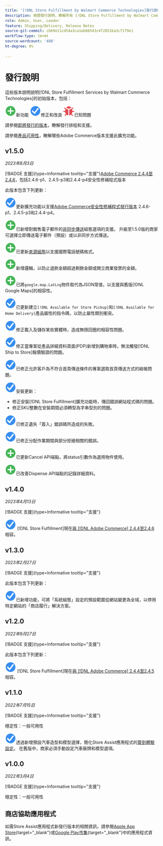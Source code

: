 ```yaml
---
title: '[!DNL Store Fulfillment by Walmart Commerce Technologies]發行說明'
description: 檢閱發行說明，瞭解所有 [!DNL Store Fulfillment by Walmart Commerce Technologies] 發行版本的相關資訊。
role: Admin, User, Leader
feature: Shipping/Delivery, Release Notes
source-git-commit: cb69e11cd54a3ca1ab66543c4f28526a3cf1f9e1
workflow-type: tm+mt
source-wordcount: '488'
ht-degree: 0%

---
```


# 發行說明

這些版本說明說明[!DNL Store Fulfillment Services by Walmart Commerce Technologies]的初始版本，包括：

![新](../assets/new.svg)新功能
![已修正問題](../assets/fix.svg)修正和改良
![已知問題](../assets/bug.svg)已知問題

請參閱[即將發行的版本](https://experienceleague.adobe.com/docs/commerce-operations/release/planning/schedule.html)，瞭解發行排程和支援。

請參閱[產品可用性](https://experienceleague.adobe.com/docs/commerce-operations/release/product-availability.html)，瞭解哪些Adobe Commerce版本支援此擴充功能。

## v1.5.0

*2023年8月3日*

[!BADGE 支援]{type=Informative tooltip="支援"}[Adobe Commerce 2.4.4至2.4.6](https://experienceleague.adobe.com/docs/commerce-operations/release/product-availability.html)，包括2.4.6-p1、2.4.5-p3和2.4.4-p4安全性修補程式版本

此版本包含下列更新：

![新](../assets/fix.svg)更新擴充功能以支援[Adobe Commerce安全性修補程式發行版本](https://experienceleague.adobe.com/docs/commerce-operations/release/notes/security-patches/overview.html) 2.4.6-p1、2.4.5-p3和2.4.4-p4。

![新](../assets/new.svg)<!-- WMTP-918 -->已新增對銷售電子郵件的[非同步傳送](sales-emails.md)組態選項的支援。 升級至1.5.0版的商家可選擇立即傳送電子郵件（預設）或以非同步方式傳送。

![新](../assets/new.svg)<!-- WMTP-916-->已更新[來源組態](merchant-store-configuration.md)以支援國際電話號碼格式。

![新](../assets/new.svg)新增邏輯，以防止退款金額超過剩餘金額或開立商業發票的金額。

![新](../assets/new.svg)<!-- WMTP-882 -->已將`google.map.LatLng`物件取代為JSON常值，以支援與舊版[!DNL Google Maps]的相容性。

![已修正問題](../assets/fix.svg)<!-- WMTP- -->已更新建立`[!DNL Available for Store Pickup]`和`[!DNL Available for Home Delivery]`產品屬性的指令碼，以防止屬性類別衝突。

![已修正問題](../assets/fix.svg)<!-- WMTP-915 -->修正載入及儲存某些實體時，造成無限回圈的相容性問題。

![已修正問題](../assets/fix.svg)<!-- WMTP-921 -->修正當專案從產品詳細資料頁面(PDP)新增到購物車時，無法觸發[!DNL Ship to Store]報價驗證的問題。

![已修正問題](../assets/fix.svg)<!-- WMTP- 932 -->已修正允許客戶為不符合首頁傳送條件的專案選取首頁傳送方式的結帳問題。

![已修正問題](../assets/fix.svg)安裝更新：

- <!-- WMTP-880--> 修正安裝[!DNL Store Fulfillment]擴充功能時，傳回錯誤網站程式碼的問題。

- <!-- WMTP-878--> 修正SKU整數在安裝期間必須轉型為字串型別的問題。

![已修正問題](../assets/fix.svg)<!-- WMTP-915-->已修正遺失「簽入」錯誤碼所造成的失敗。

![已修正問題](../assets/fix.svg)<!-- WMTP-932 -->已修正分配作業期間與部分拒絕相關的錯誤。

![New](../assets/new.svg)<!-- WMTP-953 -->已更新Cancel API端點，將status引數作為選用物件使用。

![新](../assets/new.svg)<!-- WMTP-960 -->已改善Dispense API端點的記錄詳細資料。

## v1.4.0

*2023年4月13日*

[!BADGE 支援]{type=Informative tooltip="支援"}

![新](../assets/fix.svg) [!DNL Store Fulfillment]現在[與 [!DNL Adobe Commerce] 2.4.4至2.4.6](https://experienceleague.adobe.com/docs/commerce-operations/release/product-availability.html)相容。


## v1.3.0

*2023年2月27日*

[!BADGE 支援]{type=Informative tooltip="支援"}

此版本包含下列更新：

![新](../assets/fix.svg)<!-- WMTP-795 -->已新增功能，可將「系統組態」設定的預設範圍從網站變更為全域，以停用特定網站的「商店履行」解決方案。

## v1.2.0

*2022年9月27日*

[!BADGE 支援]{type=Informative tooltip="支援"}

此版本包含下列更新：

![新](../assets/fix.svg) [!DNL Store Fulfillment]現在[與 [!DNL Adobe Commerce] 2.4.4至2.4.5](https://experienceleague.adobe.com/docs/commerce-operations/release/product-availability.html)相容。


## v1.1.0

*2022年7月15日*

[!BADGE 支援]{type=Informative tooltip="支援"}

穩定性：一般可用性

![新增](../assets/fix.svg)<!-- WMTP-731 -->透過新增預設汽車造型和模型選擇，簡化Store Assist應用程式的[簽到體驗設定](check-in-experience-setup.md)。 在舊版中，商家必須手動設定汽車廠牌和模型選項。

## v1.0.0

*2022年3月4日*

[!BADGE 支援]{type=Informative tooltip="支援"}

穩定性：一般可用性

## 商店協助應用程式

如需Store Assist應用程式新發行版本的相關資訊，請參閱[Apple App Store](https://apps.apple.com/us/app/store-assist-by-walmart/id1609281539){target="_blank"}或[Google Play市集](https://play.google.com/store/apps/details?id=com.walmart.faas.storeassist){target="_blank"}中的應用程式資訊。
